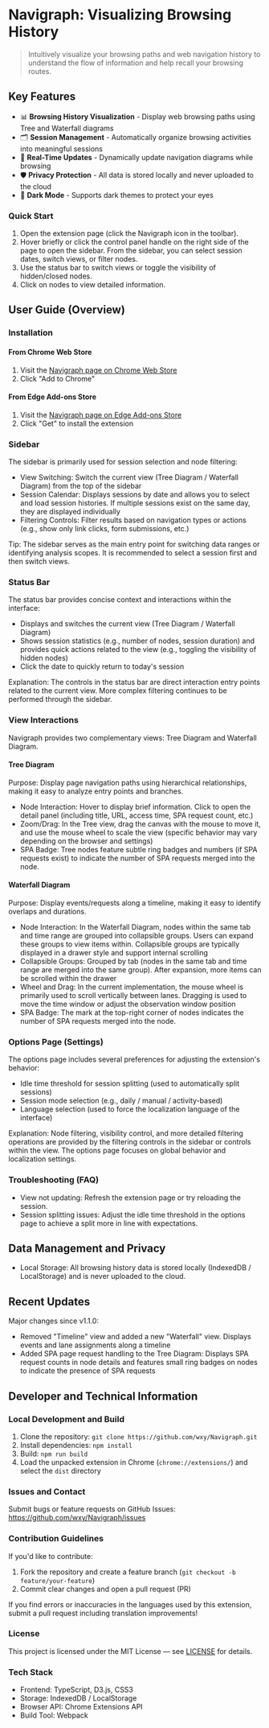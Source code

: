 Navigraph: Visualizing Browsing History
===

> Intuitively visualize your browsing paths and web navigation history to understand the flow of information and help recall your browsing routes.

## Key Features

- 📊 **Browsing History Visualization** - Display web browsing paths using Tree and Waterfall diagrams
- 🗂️ **Session Management** - Automatically organize browsing activities into meaningful sessions
- 🔄 **Real-Time Updates** - Dynamically update navigation diagrams while browsing
- 🛡️ **Privacy Protection** - All data is stored locally and never uploaded to the cloud
- 🌙 **Dark Mode** - Supports dark themes to protect your eyes

### Quick Start

1. Open the extension page (click the Navigraph icon in the toolbar).
2. Hover briefly or click the control panel handle on the right side of the page to open the sidebar. From the sidebar, you can select session dates, switch views, or filter nodes.
3. Use the status bar to switch views or toggle the visibility of hidden/closed nodes.
4. Click on nodes to view detailed information.

## User Guide (Overview)

### Installation

#### From Chrome Web Store

1. Visit the [Navigraph page on Chrome Web Store](https://chrome.google.com/webstore/detail/navigraph/jfjgdldpgmnhclffkkcnbhleijeopkhi)
2. Click "Add to Chrome"

#### From Edge Add-ons Store

1. Visit the [Navigraph page on Edge Add-ons Store](https://microsoftedge.microsoft.com/addons/detail/ibcpeknflplfaljendadfkhmflhfnhdh)
2. Click "Get" to install the extension

### Sidebar

The sidebar is primarily used for session selection and node filtering:

- View Switching: Switch the current view (Tree Diagram / Waterfall Diagram) from the top of the sidebar
- Session Calendar: Displays sessions by date and allows you to select and load session histories. If multiple sessions exist on the same day, they are displayed individually
- Filtering Controls: Filter results based on navigation types or actions (e.g., show only link clicks, form submissions, etc.)

Tip: The sidebar serves as the main entry point for switching data ranges or identifying analysis scopes. It is recommended to select a session first and then switch views.

### Status Bar

The status bar provides concise context and interactions within the interface:

- Displays and switches the current view (Tree Diagram / Waterfall Diagram)
- Shows session statistics (e.g., number of nodes, session duration) and provides quick actions related to the view (e.g., toggling the visibility of hidden nodes)
- Click the date to quickly return to today's session

Explanation: The controls in the status bar are direct interaction entry points related to the current view. More complex filtering continues to be performed through the sidebar.

### View Interactions

Navigraph provides two complementary views: Tree Diagram and Waterfall Diagram.

#### Tree Diagram

Purpose: Display page navigation paths using hierarchical relationships, making it easy to analyze entry points and branches.

- Node Interaction: Hover to display brief information. Click to open the detail panel (including title, URL, access time, SPA request count, etc.)
- Zoom/Drag: In the Tree view, drag the canvas with the mouse to move it, and use the mouse wheel to scale the view (specific behavior may vary depending on the browser and settings)
- SPA Badge: Tree nodes feature subtle ring badges and numbers (if SPA requests exist) to indicate the number of SPA requests merged into the node.

#### Waterfall Diagram

Purpose: Display events/requests along a timeline, making it easy to identify overlaps and durations.

- Node Interaction: In the Waterfall Diagram, nodes within the same tab and time range are grouped into collapsible groups. Users can expand these groups to view items within. Collapsible groups are typically displayed in a drawer style and support internal scrolling
- Collapsible Groups: Grouped by tab (nodes in the same tab and time range are merged into the same group). After expansion, more items can be scrolled within the drawer
- Wheel and Drag: In the current implementation, the mouse wheel is primarily used to scroll vertically between lanes. Dragging is used to move the time window or adjust the observation window position
- SPA Badge: The mark at the top-right corner of nodes indicates the number of SPA requests merged into the node.

### Options Page (Settings)

The options page includes several preferences for adjusting the extension's behavior:

- Idle time threshold for session splitting (used to automatically split sessions)
- Session mode selection (e.g., daily / manual / activity-based)
- Language selection (used to force the localization language of the interface)

Explanation: Node filtering, visibility control, and more detailed filtering operations are provided by the filtering controls in the sidebar or controls within the view. The options page focuses on global behavior and localization settings.

### Troubleshooting (FAQ)

- View not updating: Refresh the extension page or try reloading the session.
- Session splitting issues: Adjust the idle time threshold in the options page to achieve a split more in line with expectations.

## Data Management and Privacy

- Local Storage: All browsing history data is stored locally (IndexedDB / LocalStorage) and is never uploaded to the cloud.

## Recent Updates

Major changes since v1.1.0:

- Removed "Timeline" view and added a new "Waterfall" view. Displays events and lane assignments along a timeline
- Added SPA page request handling to the Tree Diagram: Displays SPA request counts in node details and features small ring badges on nodes to indicate the presence of SPA requests

## Developer and Technical Information

### Local Development and Build

1. Clone the repository: `git clone https://github.com/wxy/Navigraph.git`
2. Install dependencies: `npm install`
3. Build: `npm run build`
4. Load the unpacked extension in Chrome (`chrome://extensions/`) and select the `dist` directory

### Issues and Contact

Submit bugs or feature requests on GitHub Issues: https://github.com/wxy/Navigraph/issues

### Contribution Guidelines

If you'd like to contribute:

1. Fork the repository and create a feature branch (`git checkout -b feature/your-feature`)
2. Commit clear changes and open a pull request (PR)

If you find errors or inaccuracies in the languages used by this extension, submit a pull request including translation improvements!

### License

This project is licensed under the MIT License — see [LICENSE](LICENSE) for details.

### Tech Stack

- Frontend: TypeScript, D3.js, CSS3
- Storage: IndexedDB / LocalStorage
- Browser API: Chrome Extensions API
- Build Tool: Webpack